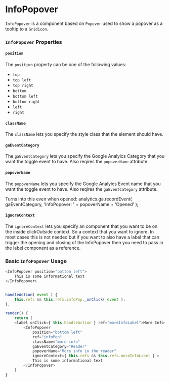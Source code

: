 InfoPopover
===========

`InfoPopover` is a component based on `Popover` used to show a popover as a tooltip to a `Gridicon`.

### `InfoPopover` Properties

#### `position`

The `position` property can be one of the following values:

- `top`
- `top left`
- `top right`
- `bottom`
- `bottom left`
- `bottom right`
- `left`
- `right`

#### `className`

The `className` lets you specify the style class that the element should have.

#### `gaEventCategory` 

The `gaEventCategory` lets you specify the Google Analyics Category that you want the toggle event to have. 
Also reqires the `popoverName` attribute. 

#### `popoverName` 

The `popoverName` lets you specify the Google Analyics Event name that you want the toggle event to have. 
Also reqires the `gaEventCategory` attribute. 

Turns into this even when opened: 
analytics.ga.recordEvent( gaEventCategory, 'InfoPopover: ' + popoverName + 'Opened' );

#### `ignoreContext`

The `ignoreContext` lets you specify an component that you want to be on the inside clickOutside context. 
So a context that you want to ignore. In most cases this is not needed but if you want to also have a label 
that can trigger the opening and closing of the InfoPopover then you need to pass in the label component as a reference.

### Basic `InfoPopover` Usage

```js
<InfoPopover position="bottom left">
    This is some informational text
</InfoPopover>
```


```js

handleAction( event ) {	
	this.refs && this.refs.infoPop._onClick( event );
},

render() {
	return (
	<label onClick={ this.handleAction } ref="moreInfoLabel">More Info</label>
		<InfoPopover 
			position="bottom left" 
			ref="infoPop"
			className="more-info" 
			gaEventCategory="Reader"
			popoverName="More info in the reader"
			ignoreContext={ this.refs && this.refs.moreInfoLabel } >
    		This is some informational text
		</InfoPopover>
	)
}

```
